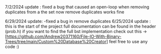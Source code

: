 7/2/2024 update :
fixed a bug that caused an open-loop when removing duplicates from a the set
now remove duplicates works fine 

6/29/2024 update:
-fixed a bug in remove duplicates
6/25/2024 update :
this is the start of the project full documentation can be found in the header (prob.h) 
if you want to find the full bst implementation check out this ->[https://github.com/Andrew20371160/File-IO-With-Binary-Trees/tree/main/Custom%20Database%20Creator]
feel free to use any code :)


